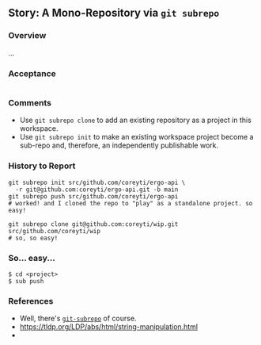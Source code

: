 ## Story: A Mono-Repository via `git subrepo`

### Overview

...

### Acceptance

```shell

```

### Comments

- Use `git subrepo clone` to add an existing repository as a project in this workspace.
- Use `git subrepo init` to make an existing workspace project become a sub-repo and, therefore, an independently publishable work.

### History to Report

```shell
git subrepo init src/github.com/coreyti/ergo-api \
  -r git@github.com:coreyti/ergo-api.git -b main
git subrepo push src/github.com/coreyti/ergo-api
# worked! and I cloned the repo to "play" as a standalone project. so easy!

git subrepo clone git@github.com:coreyti/wip.git src/github.com/coreyti/wip
# so, so easy!
```

### So... easy...

```shell
$ cd <project>
$ sub push
```



### References

- Well, there's [`git-subrepo`](https://github.com/ingydotnet/git-subrepo) of course.
- https://tldp.org/LDP/abs/html/string-manipulation.html
- 


